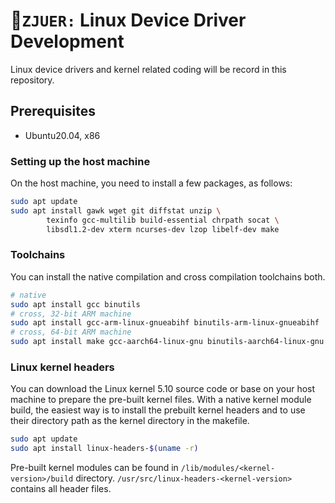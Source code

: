 # :rocket:`ZJUER:` Linux Device Driver Development

Linux device drivers and kernel related coding will be record in this repository.

## Prerequisites

- Ubuntu20.04, x86

### Setting up the host machine

On the host machine, you need to install a few packages, as follows:

```bash
sudo apt update
sudo apt install gawk wget git diffstat unzip \
        texinfo gcc-multilib build-essential chrpath socat \
        libsdl1.2-dev xterm ncurses-dev lzop libelf-dev make
```

### Toolchains

You can install the native compilation and cross compilation toolchains both.

```bash
# native
sudo apt install gcc binutils
# cross, 32-bit ARM machine
sudo apt install gcc-arm-linux-gnueabihf binutils-arm-linux-gnueabihf
# cross, 64-bit ARM machine
sudo apt install make gcc-aarch64-linux-gnu binutils-aarch64-linux-gnu
```

### Linux kernel headers

You can download the Linux kernel 5.10 source code or base on your host machine to prepare the pre-built kernel files. With a native kernel module build, the easiest way is to install the prebuilt kernel headers and to use their directory path as the kernel directory in the makefile.

```bash
sudo apt update
sudo apt install linux-headers-$(uname -r)
```

Pre-built kernel modules can be found in `/lib/modules/<kernel-version>/build` directory. `/usr/src/linux-headers-<kernel-version>` contains all header files.
